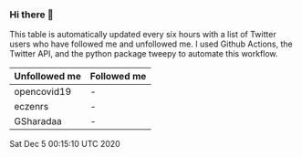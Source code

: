 ### Hi there 👋

This table is automatically updated every six hours with a list of Twitter users who have followed me and unfollowed me. I used Github Actions, the Twitter API, and the python package tweepy to automate this workflow.

| Unfollowed me |  Followed me |
| --- | --- |
|opencovid19|-|
|eczenrs|-|
|GSharadaa|-|
Sat Dec  5 00:15:10 UTC 2020
